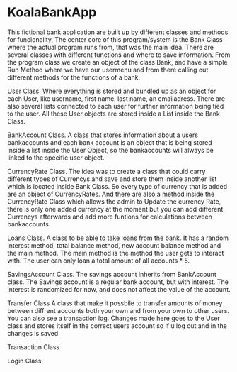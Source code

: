 # KoalaBankApp 

This fictional bank application are built up by different classes and methods for funcionality, The center core of this program/system is the Bank Class where the actual program
runs from, that was the main idea. There are several classes with different functions and where to save information. From the program class we create an object of the class Bank, 
and have a simple Run Method where we have our usermenu and from there calling out different methods for the functions of a bank.

User Class. Where everything is stored and bundled up as an object for each User, like username, first name, last name, an emailadress. There are also several lists 
connected to each user for further information being tied to the user. All these User objects are stored inside a List inside the Bank Class.

BankAccount Class. A class that stores information about a users bankaccounts and each bank account is an object that is being stored inside a list inside the 
User Object, so the bankaccounts will always be linked to the specific user object.

CurrencyRate Class. The idea was to create a class that could carry different types of Currencys and save and store them inside another list which is located
inside Bank Class. So every type of currency that is added are an object of CurrencyRates. And there are also a method inside the CurrencyRate Class which allows the admin to 
Update the currency Rate, there is only one added currency at the moment but you can add different Currencys afterwards and add more funtions for calculations between bankaccounts.

Loans Class. A class to be able to take loans from the bank. It has a random interest method, total balance method, new account balance method and the main method.
The main method is the method the user gets to interact with. The user can only loan a total amount of all accounts * 5.

SavingsAccount Class. The savings account inherits from BankAccount class. The Savings account is a regular bank account, but with interest. The interest is randomized for now,
and does not affect the value of the account.

Transfer Class A class that make it possbile to transfer amounts of money between diffrent accounts both your own and from your own to other users. You can also see a transaction log. Changes made here goes to the User class and stores itself in the correct users account so if u log out and in the changes is saved 

Transaction Class

Login Class
